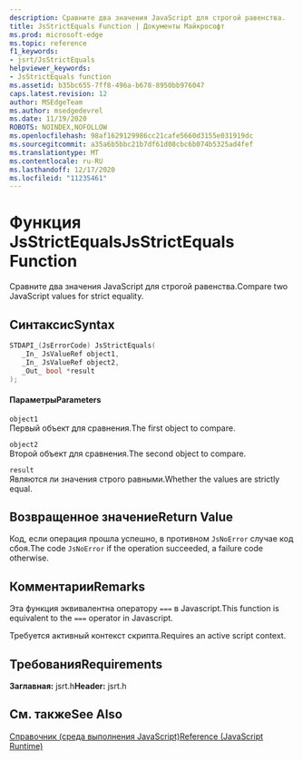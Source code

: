 ```yaml
---
description: Сравните два значения JavaScript для строгой равенства.
title: JsStrictEquals Function | Документы Майкрософт
ms.prod: microsoft-edge
ms.topic: reference
f1_keywords:
- jsrt/JsStrictEquals
helpviewer_keywords:
- JsStrictEquals function
ms.assetid: b35bc655-7ff8-496a-b678-8950bb976047
caps.latest.revision: 12
author: MSEdgeTeam
ms.author: msedgedevrel
ms.date: 11/19/2020
ROBOTS: NOINDEX,NOFOLLOW
ms.openlocfilehash: 98af1629129986cc21cafe5660d3155e031919dc
ms.sourcegitcommit: a35a6b5bbc21b7df61d08cbc6b074b5325ad4fef
ms.translationtype: MT
ms.contentlocale: ru-RU
ms.lasthandoff: 12/17/2020
ms.locfileid: "11235461"
---
```

# <span data-ttu-id="63014-103">Функция JsStrictEquals</span><span class="sxs-lookup"><span data-stu-id="63014-103">JsStrictEquals Function</span></span>

<span data-ttu-id="63014-104">Сравните два значения JavaScript для строгой равенства.</span><span class="sxs-lookup"><span data-stu-id="63014-104">Compare two JavaScript values for strict equality.</span></span>  
  
## <span data-ttu-id="63014-105">Синтаксис</span><span class="sxs-lookup"><span data-stu-id="63014-105">Syntax</span></span>  
  
```cpp  
STDAPI_(JsErrorCode) JsStrictEquals(  
   _In_ JsValueRef object1,  
   _In_ JsValueRef object2,  
   _Out_ bool *result  
);  
```  
  
#### <span data-ttu-id="63014-106">Параметры</span><span class="sxs-lookup"><span data-stu-id="63014-106">Parameters</span></span>  
 `object1`  
 <span data-ttu-id="63014-107">Первый объект для сравнения.</span><span class="sxs-lookup"><span data-stu-id="63014-107">The first object to compare.</span></span>  
  
 `object2`  
 <span data-ttu-id="63014-108">Второй объект для сравнения.</span><span class="sxs-lookup"><span data-stu-id="63014-108">The second object to compare.</span></span>  
  
 `result`  
 <span data-ttu-id="63014-109">Являются ли значения строго равными.</span><span class="sxs-lookup"><span data-stu-id="63014-109">Whether the values are strictly equal.</span></span>  
  
## <span data-ttu-id="63014-110">Возвращенное значение</span><span class="sxs-lookup"><span data-stu-id="63014-110">Return Value</span></span>  
 <span data-ttu-id="63014-111">Код, если операция прошла успешно, в противном `JsNoError` случае код сбоя.</span><span class="sxs-lookup"><span data-stu-id="63014-111">The code `JsNoError` if the operation succeeded, a failure code otherwise.</span></span>  
  
## <span data-ttu-id="63014-112">Комментарии</span><span class="sxs-lookup"><span data-stu-id="63014-112">Remarks</span></span>  
 <span data-ttu-id="63014-113">Эта функция эквивалентна оператору `===` в Javascript.</span><span class="sxs-lookup"><span data-stu-id="63014-113">This function is equivalent to the `===` operator in Javascript.</span></span>  
  
 <span data-ttu-id="63014-114">Требуется активный контекст скрипта.</span><span class="sxs-lookup"><span data-stu-id="63014-114">Requires an active script context.</span></span>  
  
## <span data-ttu-id="63014-115">Требования</span><span class="sxs-lookup"><span data-stu-id="63014-115">Requirements</span></span>  
 <span data-ttu-id="63014-116">**Заглавная:** jsrt.h</span><span class="sxs-lookup"><span data-stu-id="63014-116">**Header:** jsrt.h</span></span>  
  
## <span data-ttu-id="63014-117">См. также</span><span class="sxs-lookup"><span data-stu-id="63014-117">See Also</span></span>  
 [<span data-ttu-id="63014-118">Справочник (среда выполнения JavaScript)</span><span class="sxs-lookup"><span data-stu-id="63014-118">Reference (JavaScript Runtime)</span></span>](../chakra-hosting/reference-javascript-runtime.md)
